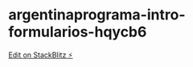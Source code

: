 # argentinaprograma-intro-formularios-hqycb6

[Edit on StackBlitz ⚡️](https://stackblitz.com/edit/argentinaprograma-intro-formularios-hqycb6)